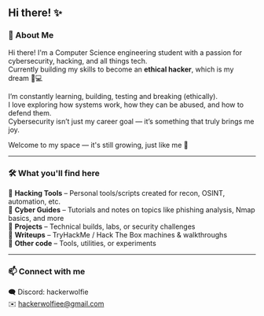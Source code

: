 ## Hi there! ✨

### 🐾 About Me

Hi there! I'm a Computer Science engineering student with a passion for cybersecurity, hacking, and all things tech.  
Currently building my skills to become an **ethical hacker**, which is my dream 🌟💻 

I’m constantly learning, building, testing and breaking (ethically).  
I love exploring how systems work, how they can be abused, and how to defend them.   
Cybersecurity isn’t just my career goal — it’s something that truly brings me joy.

Welcome to my space — it's still growing, just like me 🚀

---

### 🛠️ What you'll find here

📁 **Hacking Tools** – Personal tools/scripts created for recon, OSINT, automation, etc.  
📁 **Cyber Guides** – Tutorials and notes on topics like phishing analysis, Nmap basics, and more  
📁 **Projects** – Technical builds, labs, or security challenges  
📁 **Writeups** – TryHackMe / Hack The Box machines & walkthroughs  
📁 **Other code** – Tools, utilities, or experiments

---

### 📫 Connect with me  
🗨️ Discord: hackerwolfie  
✉️ hackerwolfiee@gmail.com



